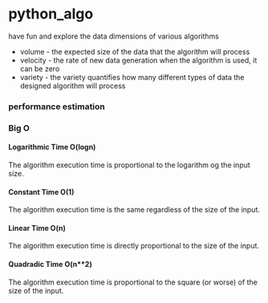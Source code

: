 # python_algo
have fun and explore the data dimensions of various algorithms
* volume - the expected size of the data that the algorithm will process
* velocity - the rate of new data generation when the algorithm is used, it can be zero
* variety - the variety quantifies how many different types of data the designed algorithm will process

### performance estimation

### Big O
#### Logarithmic Time O(logn)
The algorithm execution time is proportional to the logarithm og the input size.
#### Constant Time O(1)
The algorithm execution time is the same regardless of the size of the input. 
#### Linear Time O(n)
The algorithm execution time is directly proportional to the size of the input.
#### Quadradic Time O(n**2)
The algorithm execution time is proportional to the square (or worse) of the size of the input. 
